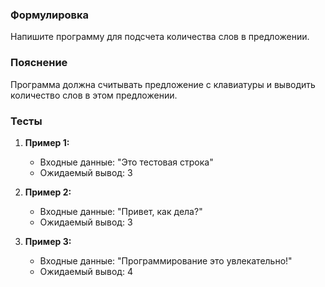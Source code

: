 
### Формулировка
Напишите программу для подсчета количества слов в предложении.

### Пояснение
Программа должна считывать предложение с клавиатуры и выводить количество слов в этом предложении.

### Тесты

1. **Пример 1:**
   - Входные данные: "Это тестовая строка"
   - Ожидаемый вывод: 3

2. **Пример 2:**
   - Входные данные: "Привет, как дела?"
   - Ожидаемый вывод: 3

3. **Пример 3:**
   - Входные данные: "Программирование это увлекательно!"
   - Ожидаемый вывод: 4

